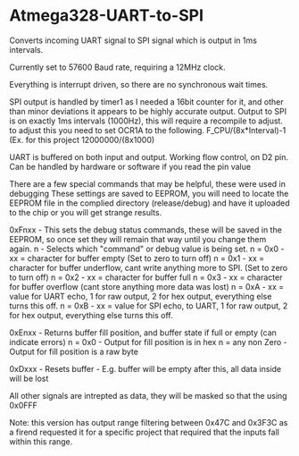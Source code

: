 # Atmega328-UART-to-SPI
Converts incoming UART signal to SPI signal which is output in 1ms intervals.

Currently set to 57600 Baud rate, requiring a 12MHz clock.

Everything is interrupt driven, so there are no synchronous wait times.

SPI output is handled by timer1 as I needed a 16bit counter for it, and other than minor deviations it appears to be highly accurate output.
Output to SPI is on exactly 1ms intervals (1000Hz), this will require a recompile to adjust.
    to adjust this you need to set OCR1A to the following. F_CPU/(8x*Interval)-1 (Ex. for this project 12000000/(8x1000)

UART is buffered on both input and output.
    Working flow control, on D2 pin. Can be handled by hardware or software if you read the pin value

There are a few special commands that may be helpful, these were used in debugging
These settings are saved to EEPROM, you will need to locate the EEPROM file in the complied directory (release/debug) and have it uploaded to the chip or you will get strange results.

0xFnxx - This sets the debug status commands, these will be saved in the EEPROM, so once set they will remain that way until you change them again.
    n - Selects which "command" or debug value is being set.
        n = 0x0 - xx = character for buffer empty (Set to zero to turn off)
        n = 0x1 - xx = character for buffer underflow, cant write anything more to SPI. (Set to zero to turn off)
        n = 0x2 - xx = character for buffer full
        n = 0x3 - xx = character for buffer overflow (cant store anything more data was lost)
        n = 0xA - xx = value for UART echo, 1 for raw output, 2 for hex output, everything else turns this off.
        n = 0xB - xx = value for SPI echo, to UART, 1 for raw output, 2 for hex output, everything else turns this off.

0xEnxx - Returns buffer fill position, and buffer state if full or empty (can indicate errors)
    n = 0x0 - Output for fill position is in hex
    n = any non Zero -Output for fill position is a raw byte

0xDxxx - Resets buffer - E.g. buffer will be empty after this, all data inside will be lost 

All other signals are intrepted as data, they will be masked so that the using 0x0FFF

Note: this version has output range filtering between 0x47C and 0x3F3C as a firend requested it for a specific project that required that the inputs fall within this range.
